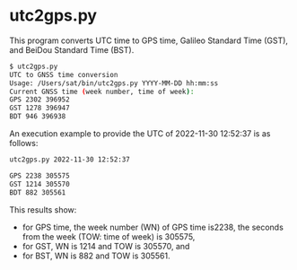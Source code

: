# utc2gps.py

This program converts UTC time to GPS time, Galileo Standard Time (GST), and BeiDou Standard Time (BST).

```bash
$ utc2gps.py
UTC to GNSS time conversion
Usage: /Users/sat/bin/utc2gps.py YYYY-MM-DD hh:mm:ss
Current GNSS time (week number, time of week):
GPS 2302 396952
GST 1278 396947
BDT 946 396938
```

An execution example to provide the UTC of 2022-11-30 12:52:37 is as follows:

```bash
utc2gps.py 2022-11-30 12:52:37

GPS 2238 305575
GST 1214 305570
BDT 882 305561
```

This results show:

- for GPS time, the week number (WN) of GPS time is2238, the seconds from the week (TOW: time of week) is 305575,
- for GST, WN is 1214 and TOW is 305570, and
- for BST, WN is 882 and TOW is 305561.
